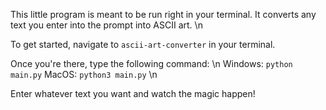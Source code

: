 This little program is meant to be run right in your terminal. It converts any text you enter into the prompt into ASCII art. \n

To get started, navigate to ```ascii-art-converter``` in your terminal.

Once you're there, type the following command: \n
  Windows: ```python main.py```
  MacOS: ```python3 main.py``` \n

Enter whatever text you want and watch the magic happen!
